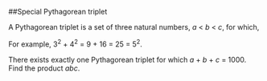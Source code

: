 ##Special Pythagorean triplet

A Pythagorean triplet is a set of three natural numbers, <var>a</var> &lt; <var>b</var> &lt; <var>c</var>, for which,

For example, 3<sup>2</sup> + 4<sup>2</sup> = 9 + 16 = 25 = 5<sup>2</sup>.

There exists exactly one Pythagorean triplet for which <var>a</var> + <var>b</var> + <var>c</var> = 1000.<br>Find the product <var>abc</var>.
